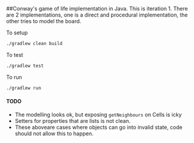 ##Conway's game of life implementation in Java. 
This is iteration 1.
There are 2 implementations, one is a direct and procedural implementation, 
the other tries to model the board. 

To setup

```sh
./gradlew clean build
```

To test

```sh
./gradlew test 
```

To run

```sh
./gradlew run
```

#### TODO
* The modelling looks ok, but exposing `getNeighbours` on Cells is icky
* Setters for properties that are lists is not clean. 
* These aboveare cases where objects can go into invalid state, code should not allow this to happen.
